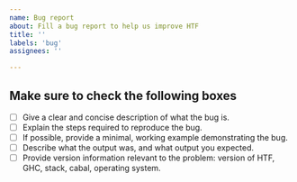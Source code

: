 ```yaml
---
name: Bug report
about: Fill a bug report to help us improve HTF
title: ''
labels: 'bug'
assignees: ''

---
```


## Make sure to check the following boxes

- [ ] Give a clear and concise description of what the bug is. 
- [ ] Explain the steps required to reproduce the bug.
- [ ] If possible, provide a minimal, working example demonstrating the bug.
- [ ] Describe what the output was, and what output you expected.
- [ ] Provide version information relevant to the problem: version of HTF, GHC, stack, cabal, operating system.
